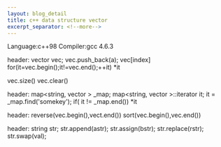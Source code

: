```yaml
---
layout: blog_detail
title: c++ data structure vector
excerpt_separator: <!--more-->
---
```

Language:c++98
Compiler:gcc 4.6.3

header: <vector>
vector<auto> vec;
vec.push_back(a);
vec[index]
for(it=vec.begin();it!=vec.end();++it)
    *it

vec.size()
vec.clear()

header: <map>
map<string, vector<string> > _map;
map<string, vector<string> >::iterator it;
it = _map.find('somekey');
if( it != _map.end())
    *it


header: <algorithm>
reverse(vec.begin(),vect.end())
sort(vec.begin(),vec.end())

header: <string>
string str;
str.append(astr);
str.assign(bstr);
str.replace(rstr);
str.swap(val);



